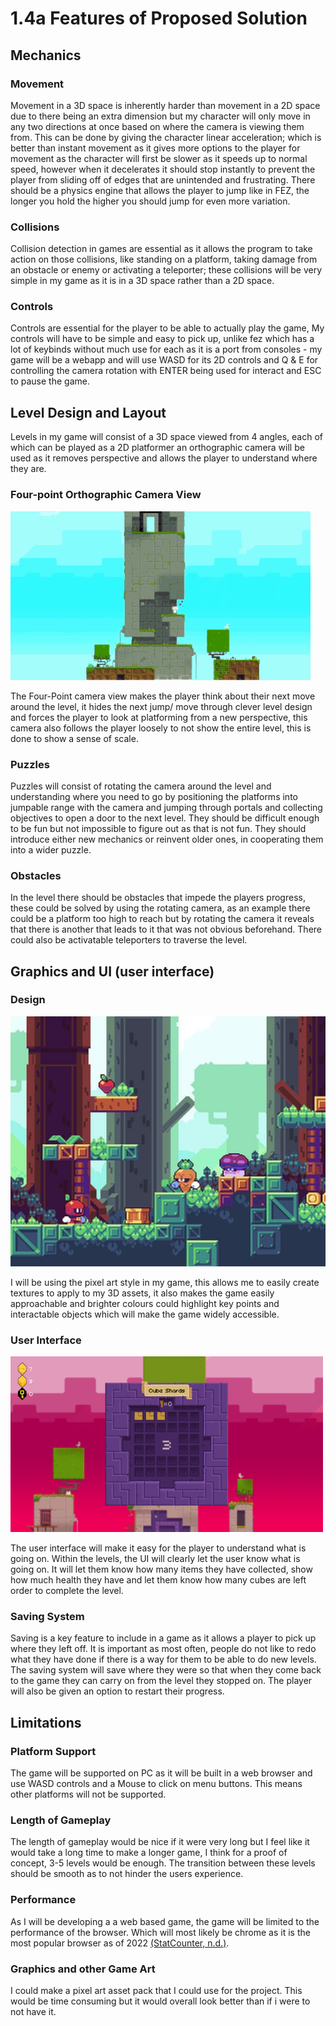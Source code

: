 # 1.4a Features of Proposed Solution

## Mechanics

### Movement

Movement in a 3D space is inherently harder than movement in a 2D space due to there being an extra dimension but my character will only move in any two directions at once based on where the camera is viewing them from. This can be done by giving the character linear acceleration; which is better than instant movement as it gives more options to the player for movement as the character will first be slower as it speeds up to normal speed, however when it decelerates it should stop instantly to prevent the player from sliding off of edges that are unintended and frustrating. There should be a physics engine that allows the player to jump like in FEZ, the longer you hold the higher you should jump for even more variation.

### Collisions

Collision detection in games are essential as it allows the program to take action on those collisions, like standing on a platform, taking damage from an obstacle or enemy or activating a teleporter; these collisions will be very simple in my game as it is in a 3D space rather than a 2D space.

### Controls

Controls are essential for the player to be able to actually play the game, My controls will have to be simple and easy to pick up, unlike fez which has a lot of keybinds without much use for each as it is a port from consoles - my game will be a webapp and will use WASD for its 2D controls and Q & E for controlling the camera rotation with ENTER being used for interact and ESC to pause the game.&#x20;

## Level Design and Layout

Levels in my game will consist of a 3D space viewed from 4 angles, each of which can be played as a 2D platformer an orthographic camera will be used as it removes perspective and allows the player to understand where they are.

### Four-point Orthographic Camera View

![Some Gameplay of Fez with the camera rotating around the level and the platforming challenges it creates - it shows the objective (yellow cube) to the player early on, invoking a thought process of how to get to it.](../.gitbook/assets/BruisedSardonicCopperbutterfly-max-1mb.gif)

The Four-Point camera view makes the player think about their next move around the level, it hides the next jump/ move through clever level design and forces the player to look at platforming from a new perspective, this camera also follows the player loosely to not show the entire level, this is done to show a sense of scale.

### Puzzles

Puzzles will consist of rotating the camera around the level and understanding where you need to go by positioning the platforms into jumpable range with the camera and jumping through portals and collecting objectives to open a door to the next level. They should be difficult enough to be fun but not impossible to figure out as that is not fun. They should introduce either new mechanics or reinvent older ones, in cooperating them into a wider puzzle.

### Obstacles

In the level there should be obstacles that impede the players progress, these could be solved by using the rotating camera, as an example there could be a platform too high to reach but by rotating the camera it reveals that there is another that leads to it that was not obvious beforehand. There could also be activatable teleporters to traverse the level.

## Graphics and UI (user interface)

### Design

![](<../.gitbook/assets/image (7) (1).png>)

I will be using the pixel art style in my game, this allows me to easily create textures to apply to my 3D assets, it also makes the game easily approachable and brighter colours could highlight key points and interactable objects which will make the game widely accessible.

### User Interface

![an open inventory in Fez with the UI in the corner](<../.gitbook/assets/image (1).png>)

The user interface will make it easy for the player to understand what is going on. Within the levels, the UI will clearly let the user know what is going on. It will let them know how many items they have collected, show how much health they have and let them know how many cubes are left order to complete the level.

### Saving System

Saving is a key feature to include in a game as it allows a player to pick up where they left off. It is important as most often, people do not like to redo what they have done if there is a way for them to be able to do new levels. The saving system will save where they were so that when they come back to the game they can carry on from the level they stopped on. The player will also be given an option to restart their progress.&#x20;

## Limitations

### Platform Support

The game will be supported on PC as it will be built in a web browser and use WASD controls and a Mouse to click on menu buttons. This means other platforms will not be supported.

### Length of Gameplay

The length of gameplay would be nice if it were very long but I feel like it would take a long time to make a longer game, I think for a proof of concept, 3-5 levels would be enough. The transition between these levels should be smooth as to not hinder the users experience.

### Performance

As I will be developing a a web based game, the game will be limited to the performance of the browser. Which will most likely be chrome as it is the most popular browser as of 2022 [(StatCounter, n.d.)](../reference-list.md).

### Graphics and other Game Art

I could make a pixel art asset pack that I could use for the project. This would be time consuming but it would overall look better than if i were to not have it.

